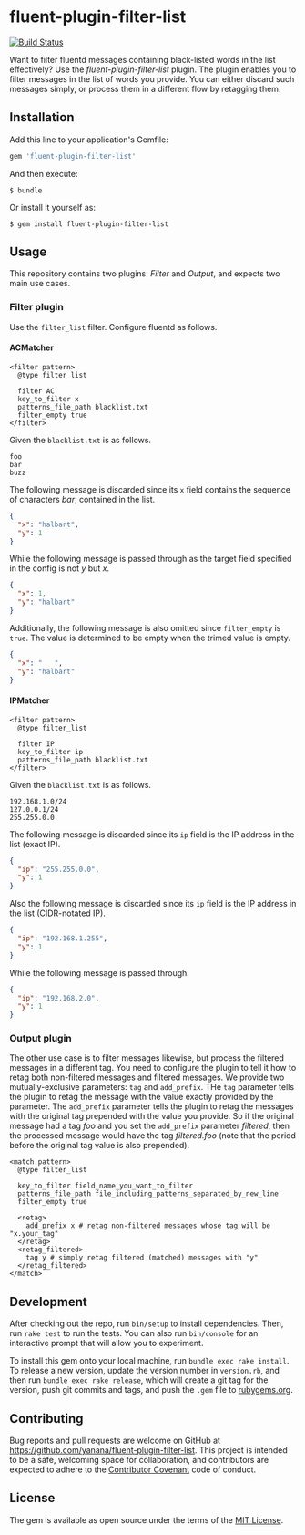 # fluent-plugin-filter-list

[![Build Status](https://travis-ci.org/yanana/fluent-plugin-filter-list.svg?branch=master)](https://travis-ci.org/yanana/fluent-plugin-filter-list)

Want to filter fluentd messages containing black-listed words in the list effectively? Use the _fluent-plugin-filter-list_ plugin. The plugin enables you to filter messages in the list of words you provide. You can either discard such messages simply, or process them in a different flow by retagging them.

## Installation

Add this line to your application's Gemfile:

```ruby
gem 'fluent-plugin-filter-list'
```

And then execute:

    $ bundle

Or install it yourself as:

    $ gem install fluent-plugin-filter-list

## Usage

This repository contains two plugins: _Filter_ and _Output_, and expects two main use cases.

### Filter plugin

Use the `filter_list` filter. Configure fluentd as follows.

#### ACMatcher
```
<filter pattern>
  @type filter_list

  filter AC
  key_to_filter x
  patterns_file_path blacklist.txt
  filter_empty true
</filter>
```

Given the `blacklist.txt` is as follows.

```
foo
bar
buzz
```

The following message is discarded since its `x` field contains the sequence of characters _bar_, contained in the list.

```json
{
  "x": "halbart",
  "y": 1
}
```

While the following message is passed through as the target field specified in the config is not _y_ but _x_.

```json
{
  "x": 1,
  "y": "halbart"
}
```

Additionally, the following message is also omitted since `filter_empty` is `true`. The value is determined to be empty when the trimed value is empty.

```json
{
  "x": "   ",
  "y": "halbart"
}
```

#### IPMatcher
```
<filter pattern>
  @type filter_list

  filter IP
  key_to_filter ip
  patterns_file_path blacklist.txt
</filter>
```

Given the `blacklist.txt` is as follows.

```
192.168.1.0/24
127.0.0.1/24
255.255.0.0
```

The following message is discarded since its `ip` field is the IP address in the list (exact IP).

```json
{
  "ip": "255.255.0.0",
  "y": 1
}
```

Also the following message is discarded since its `ip` field is the IP address in the list (CIDR-notated IP).

```json
{
  "ip": "192.168.1.255",
  "y": 1
}
```

While the following message is passed through.

```json
{
  "ip": "192.168.2.0",
  "y": 1
}
```

### Output plugin

The other use case is to filter messages likewise, but process the filtered messages in a different tag. You need to configure the plugin to tell it how to retag both non-filtered messages and filtered messages. We provide two mutually-exclusive parameters: `tag` and `add_prefix`. THe `tag` parameter tells the plugin to retag the message with the value exactly provided by the parameter. The `add_prefix` parameter tells the plugin to retag the messages with the original tag prepended with the value you provide. So if the original message had a tag _foo_ and you set the `add_prefix` parameter _filtered_, then the processed message would have the tag _filtered.foo_ (note that the period before the original tag value is also prepended).

```
<match pattern>
  @type filter_list

  key_to_filter field_name_you_want_to_filter
  patterns_file_path file_including_patterns_separated_by_new_line
  filter_empty true

  <retag>
    add_prefix x # retag non-filtered messages whose tag will be "x.your_tag"
  </retag>
  <retag_filtered>
    tag y # simply retag filtered (matched) messages with "y"
  </retag_filtered>
</match>
```


## Development

After checking out the repo, run `bin/setup` to install dependencies. Then, run `rake test` to run the tests. You can also run `bin/console` for an interactive prompt that will allow you to experiment.

To install this gem onto your local machine, run `bundle exec rake install`. To release a new version, update the version number in `version.rb`, and then run `bundle exec rake release`, which will create a git tag for the version, push git commits and tags, and push the `.gem` file to [rubygems.org](https://rubygems.org).

## Contributing

Bug reports and pull requests are welcome on GitHub at https://github.com/yanana/fluent-plugin-filter-list. This project is intended to be a safe, welcoming space for collaboration, and contributors are expected to adhere to the [Contributor Covenant](http://contributor-covenant.org) code of conduct.

## License

The gem is available as open source under the terms of the [MIT License](http://opensource.org/licenses/MIT).
